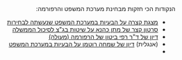<div dir="rtl" markdown="1">
הנקודות הכי חזקות מבחינת מערכת המשפט והרפורמה:

* [מצגת קצרה על הבעיות במערכת המשפט שנעשתה לבחירות](https://www.youtube.com/watch?v=nnnTDFHq96Y)
* [סרטון קצר של מתן כהנא על שיטות בג"צ לסיכול הממשלה](https://www.youtube.com/watch?v=WQqF8q0dUk0&t=234s)
* [דיון של ד"ר רפי ביטון של הרפורמה (מעולה)](https://www.youtube.com/watch?v=aMStvnDwbKc)
* (אנגלית) [דיון של שמחה רוטמן על הבעיות במערכת המשפט](https://www.youtube.com/watch?v=dOiUcbGt7hM)
* 
